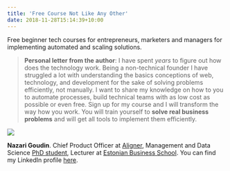 ```yaml
---
title: 'Free Course Not Like Any Other'
date: 2018-11-28T15:14:39+10:00
---
```


Free beginner tech courses for entrepreneurs, marketers and managers for implementing automated and scaling solutions.

>**Personal letter from the author**:
I have spent *years* to figure out how does the technology work. 
Being a non-technical founder I have struggled a lot with understanding the basics conceptions of web, technology, and development for the sake of solving problems efficiently, not manually. I want to share my knowledge on how to you to automate  processes, build technical teams with as low cost as possible or even free. Sign up for my course and I will transform the way how you work. You will train yourself to **solve real business problems** and will get all tools to implement them efficiently.

![](https://media-exp1.licdn.com/dms/image/C4D03AQFd-j5L8aycTg/profile-displayphoto-shrink_200_200/0?e=1591833600&v=beta&t=YTw7s5ZQDg5u3h7_LdnbZyiM7sBFFykzuJlaGJ4gkHc)

**Nazari Goudin**. Chief Product Officer at [Aligner](https://www.aligner.io "Aligner Multilingual Conent Managment Software"), Management and Data Science [PhD student](https://www.etis.ee/Portal/Mentorships/Display/80683efe-09e2-4791-ba05-6d39131558c2?lang=ENG# "ETIS Nazari Goudin"), Lecturer at [Estonian Business School](https://ebs.ee/en/node/964 "EBS lecturers"). You can find my LinkedIn profile [here](https://www.linkedin.com/in/nazari-goudin-556a55165/ "Nazari Goudin LinkedIn Profile" ).